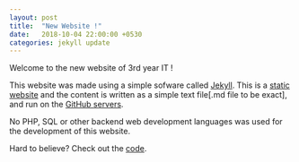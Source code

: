 ```yaml
---
layout: post
title:  "New Website !"
date:   2018-10-04 22:00:00 +0530
categories: jekyll update
---
```


Welcome to the new website of 3rd year IT !

This website was made using a simple sofware called [Jekyll][jek]. This is a [static website][stat-wb] and the content is written as a simple text file[.md file to be exact], and run on the [GitHub servers][g-pages].

No PHP, SQL or other backend web development languages was used for the development of this website.

Hard to believe? Check out the [code][repo].

[jek]: https://jekyllrb.com/
[stat-wb]: https://techterms.com/definition/staticwebsite
[g-pages]: https://pages.github.com/
[repo]: https://github.com/ashwindasr/ashwindasr.github.io
